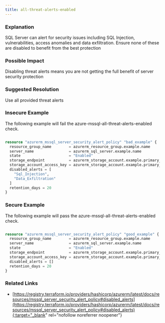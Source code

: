 ```yaml
---
title: all-threat-alerts-enabled
---
```


### Explanation

SQL Server can alert for security issues including SQL Injection, vulnerabilities, access anomalies and data exfiltration. Ensure none of these are disabled to benefit from the best protection

### Possible Impact
Disabling threat alerts means you are not getting the full benefit of server security protection

### Suggested Resolution
Use all provided threat alerts


### Insecure Example

The following example will fail the azure-mssql-all-threat-alerts-enabled check.

```terraform

resource "azurerm_mssql_server_security_alert_policy" "bad_example" {
  resource_group_name        = azurerm_resource_group.example.name
  server_name                = azurerm_sql_server.example.name
  state                      = "Enabled"
  storage_endpoint           = azurerm_storage_account.example.primary_blob_endpoint
  storage_account_access_key = azurerm_storage_account.example.primary_access_key
  disabled_alerts = [
    "Sql_Injection",
    "Data_Exfiltration"
  ]
  retention_days = 20
}

```



### Secure Example

The following example will pass the azure-mssql-all-threat-alerts-enabled check.

```terraform

resource "azurerm_mssql_server_security_alert_policy" "good_example" {
  resource_group_name        = azurerm_resource_group.example.name
  server_name                = azurerm_sql_server.example.name
  state                      = "Enabled"
  storage_endpoint           = azurerm_storage_account.example.primary_blob_endpoint
  storage_account_access_key = azurerm_storage_account.example.primary_access_key
  disabled_alerts = []
  retention_days = 20
}

```




### Related Links


- [https://registry.terraform.io/providers/hashicorp/azurerm/latest/docs/resources/mssql_server_security_alert_policy#disabled_alerts](https://registry.terraform.io/providers/hashicorp/azurerm/latest/docs/resources/mssql_server_security_alert_policy#disabled_alerts){:target="_blank" rel="nofollow noreferrer noopener"}


